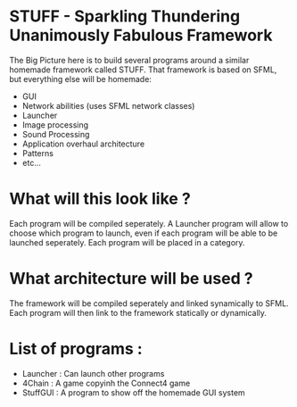  # STUFF - Sparkling Thundering Unanimously Fabulous Framework
The Big Picture here is to build several programs around a similar homemade framework called STUFF.
That framework is based on SFML, but everything else will be homemade:
- GUI
- Network abilities (uses SFML network classes)
- Launcher
- Image processing
- Sound Processing
- Application overhaul architecture
- Patterns
- etc...

 # What will this look like ?
Each program will be compiled seperately.
A Launcher program will allow to choose which program to launch, even if each program will be able to be launched seperately.
Each program will be placed in a category.

 # What architecture will be used ?
The framework will be compiled seperately and linked synamically to SFML.
Each program will then link to the framework statically or dynamically.

 # List of programs :
- Launcher : Can launch other programs
- 4Chain : A game copyinh the Connect4 game
- StuffGUI : A program to show off the homemade GUI system